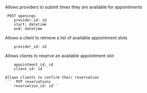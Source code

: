 Allows providers to submit times they are available for appointments
```
 POST openings
    provider_id: id
    start: datetime
    end: datetime
```

Allows a client to retrieve a list of available appointment slots
``` GET appointments
    provider_id: id
```
Allows clients to reserve an available appointment slot
```  POST reservations
    appointment_id: id
    client_id: id```

Allows clients to confirm their reservation
```  PUT reservations
    reservation_id: id```